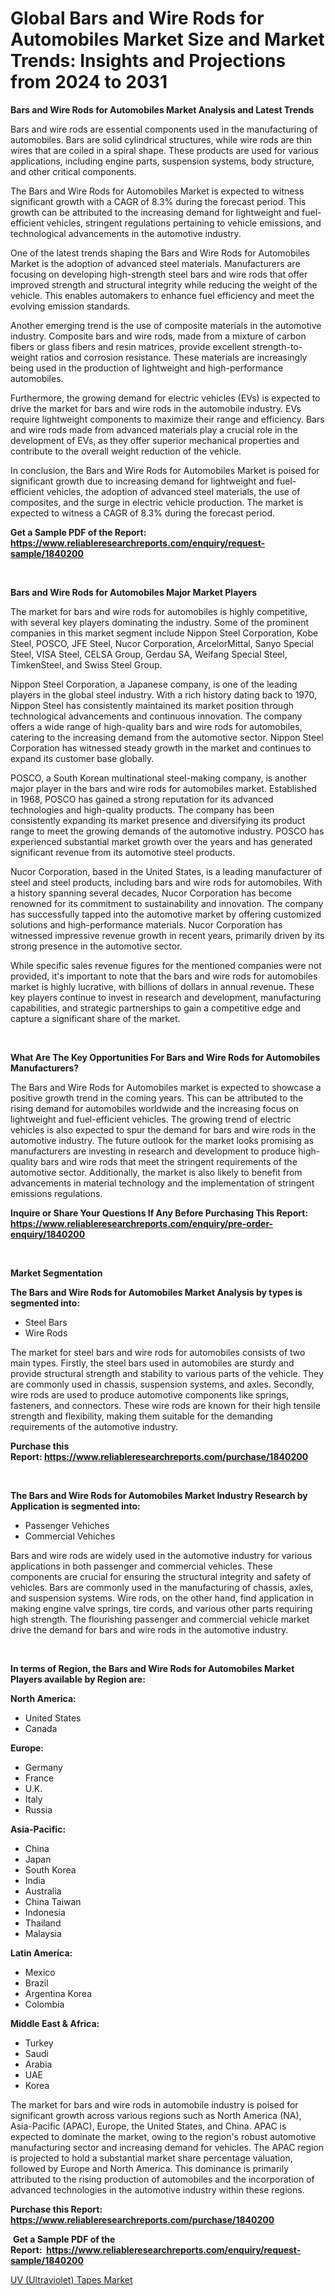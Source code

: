 <p><h1>Global Bars and Wire Rods for Automobiles Market Size and Market Trends: Insights and Projections from 2024 to 2031</h1></p><p><strong>Bars and Wire Rods for Automobiles Market Analysis and Latest Trends</strong></p>
<p><p>Bars and wire rods are essential components used in the manufacturing of automobiles. Bars are solid cylindrical structures, while wire rods are thin wires that are coiled in a spiral shape. These products are used for various applications, including engine parts, suspension systems, body structure, and other critical components.</p><p>The Bars and Wire Rods for Automobiles Market is expected to witness significant growth with a CAGR of 8.3% during the forecast period. This growth can be attributed to the increasing demand for lightweight and fuel-efficient vehicles, stringent regulations pertaining to vehicle emissions, and technological advancements in the automotive industry.</p><p>One of the latest trends shaping the Bars and Wire Rods for Automobiles Market is the adoption of advanced steel materials. Manufacturers are focusing on developing high-strength steel bars and wire rods that offer improved strength and structural integrity while reducing the weight of the vehicle. This enables automakers to enhance fuel efficiency and meet the evolving emission standards.</p><p>Another emerging trend is the use of composite materials in the automotive industry. Composite bars and wire rods, made from a mixture of carbon fibers or glass fibers and resin matrices, provide excellent strength-to-weight ratios and corrosion resistance. These materials are increasingly being used in the production of lightweight and high-performance automobiles.</p><p>Furthermore, the growing demand for electric vehicles (EVs) is expected to drive the market for bars and wire rods in the automobile industry. EVs require lightweight components to maximize their range and efficiency. Bars and wire rods made from advanced materials play a crucial role in the development of EVs, as they offer superior mechanical properties and contribute to the overall weight reduction of the vehicle.</p><p>In conclusion, the Bars and Wire Rods for Automobiles Market is poised for significant growth due to increasing demand for lightweight and fuel-efficient vehicles, the adoption of advanced steel materials, the use of composites, and the surge in electric vehicle production. The market is expected to witness a CAGR of 8.3% during the forecast period.</p></p>
<p><strong>Get a Sample PDF of the Report:&nbsp; <a href="https://www.reliableresearchreports.com/enquiry/request-sample/1840200">https://www.reliableresearchreports.com/enquiry/request-sample/1840200</a></strong></p>
<p>&nbsp;</p>
<p><strong>Bars and Wire Rods for Automobiles Major Market Players</strong></p>
<p><p>The market for bars and wire rods for automobiles is highly competitive, with several key players dominating the industry. Some of the prominent companies in this market segment include Nippon Steel Corporation, Kobe Steel, POSCO, JFE Steel, Nucor Corporation, ArcelorMittal, Sanyo Special Steel, VISA Steel, CELSA Group, Gerdau SA, Weifang Special Steel, TimkenSteel, and Swiss Steel Group.</p><p>Nippon Steel Corporation, a Japanese company, is one of the leading players in the global steel industry. With a rich history dating back to 1970, Nippon Steel has consistently maintained its market position through technological advancements and continuous innovation. The company offers a wide range of high-quality bars and wire rods for automobiles, catering to the increasing demand from the automotive sector. Nippon Steel Corporation has witnessed steady growth in the market and continues to expand its customer base globally.</p><p>POSCO, a South Korean multinational steel-making company, is another major player in the bars and wire rods for automobiles market. Established in 1968, POSCO has gained a strong reputation for its advanced technologies and high-quality products. The company has been consistently expanding its market presence and diversifying its product range to meet the growing demands of the automotive industry. POSCO has experienced substantial market growth over the years and has generated significant revenue from its automotive steel products.</p><p>Nucor Corporation, based in the United States, is a leading manufacturer of steel and steel products, including bars and wire rods for automobiles. With a history spanning several decades, Nucor Corporation has become renowned for its commitment to sustainability and innovation. The company has successfully tapped into the automotive market by offering customized solutions and high-performance materials. Nucor Corporation has witnessed impressive revenue growth in recent years, primarily driven by its strong presence in the automotive sector.</p><p>While specific sales revenue figures for the mentioned companies were not provided, it's important to note that the bars and wire rods for automobiles market is highly lucrative, with billions of dollars in annual revenue. These key players continue to invest in research and development, manufacturing capabilities, and strategic partnerships to gain a competitive edge and capture a significant share of the market.</p></p>
<p>&nbsp;</p>
<p><strong>What Are The Key Opportunities For Bars and Wire Rods for Automobiles Manufacturers?</strong></p>
<p><p>The Bars and Wire Rods for Automobiles market is expected to showcase a positive growth trend in the coming years. This can be attributed to the rising demand for automobiles worldwide and the increasing focus on lightweight and fuel-efficient vehicles. The growing trend of electric vehicles is also expected to spur the demand for bars and wire rods in the automotive industry. The future outlook for the market looks promising as manufacturers are investing in research and development to produce high-quality bars and wire rods that meet the stringent requirements of the automotive sector. Additionally, the market is also likely to benefit from advancements in material technology and the implementation of stringent emissions regulations.</p></p>
<p><strong>Inquire or Share Your Questions If Any Before Purchasing This Report: <a href="https://www.reliableresearchreports.com/enquiry/pre-order-enquiry/1840200">https://www.reliableresearchreports.com/enquiry/pre-order-enquiry/1840200</a></strong></p>
<p>&nbsp;</p>
<p><strong>Market Segmentation</strong></p>
<p><strong>The Bars and Wire Rods for Automobiles Market Analysis by types is segmented into:</strong></p>
<p><ul><li>Steel Bars</li><li>Wire Rods</li></ul></p>
<p><p>The market for steel bars and wire rods for automobiles consists of two main types. Firstly, the steel bars used in automobiles are sturdy and provide structural strength and stability to various parts of the vehicle. They are commonly used in chassis, suspension systems, and axles. Secondly, wire rods are used to produce automotive components like springs, fasteners, and connectors. These wire rods are known for their high tensile strength and flexibility, making them suitable for the demanding requirements of the automotive industry.</p></p>
<p><strong>Purchase this Report:&nbsp;<a href="https://www.reliableresearchreports.com/purchase/1840200">https://www.reliableresearchreports.com/purchase/1840200</a></strong></p>
<p>&nbsp;</p>
<p><strong>The Bars and Wire Rods for Automobiles Market Industry Research by Application is segmented into:</strong></p>
<p><ul><li>Passenger Vehiches</li><li>Commercial Vehiches</li></ul></p>
<p><p>Bars and wire rods are widely used in the automotive industry for various applications in both passenger and commercial vehicles. These components are crucial for ensuring the structural integrity and safety of vehicles. Bars are commonly used in the manufacturing of chassis, axles, and suspension systems. Wire rods, on the other hand, find application in making engine valve springs, tire cords, and various other parts requiring high strength. The flourishing passenger and commercial vehicle market drive the demand for bars and wire rods in the automotive industry.</p></p>
<p>&nbsp;</p>
<p><strong>In terms of Region, the Bars and Wire Rods for Automobiles Market Players available by Region are:</strong></p>
<p>
    <p> <strong> North America: </strong>
        <ul>
            <li>United States</li>
            <li>Canada</li>
        </ul>
        </p> 
    <p> <strong> Europe: </strong>
        <ul>
            <li>Germany</li>
            <li>France</li>
            <li>U.K.</li>
            <li>Italy</li>
            <li>Russia</li>
        </ul>
        </p> 
    <p> <strong> Asia-Pacific: </strong>
        <ul>
            <li>China</li>
            <li>Japan</li>
            <li>South Korea</li>
            <li>India</li>
            <li>Australia</li>
            <li>China Taiwan</li>
            <li>Indonesia</li>
            <li>Thailand</li>
            <li>Malaysia</li>
        </ul>
        </p> 
    <p> <strong> Latin America: </strong>
        <ul>
            <li>Mexico</li>
            <li>Brazil</li>
            <li>Argentina Korea</li>
            <li>Colombia</li>
        </ul>
        </p> 
    <p> <strong> Middle East & Africa: </strong>
        <ul>
            <li>Turkey</li>
            <li>Saudi</li>
            <li>Arabia</li>
            <li>UAE</li>
            <li>Korea</li>
        </ul>
    </p>
    </p>
<p><p>The market for bars and wire rods in automobile industry is poised for significant growth across various regions such as North America (NA), Asia-Pacific (APAC), Europe, the United States, and China. APAC is expected to dominate the market, owing to the region's robust automotive manufacturing sector and increasing demand for vehicles. The APAC region is projected to hold a substantial market share percentage valuation, followed by Europe and North America. This dominance is primarily attributed to the rising production of automobiles and the incorporation of advanced technologies in the automotive industry within these regions.</p></p>
<p><strong>Purchase this Report: <a href="https://www.reliableresearchreports.com/purchase/1840200">https://www.reliableresearchreports.com/purchase/1840200</a></strong></p>
<p>&nbsp;<strong>Get a Sample PDF of the Report:&nbsp;&nbsp;<a href="https://www.reliableresearchreports.com/enquiry/request-sample/1840200">https://www.reliableresearchreports.com/enquiry/request-sample/1840200</a></strong></p>
<p><strong></strong></p>
<p><p><a href="https://github.com/RickHolmes3/Market-Research-Report-List-2/blob/main/uv-ultraviolet-tapes-market.md">UV (Ultraviolet) Tapes Market</a></p></p>